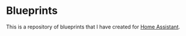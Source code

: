 # Blueprints

This is a repository of blueprints that I have created for [Home Assistant](https://www.home-assistant.io).